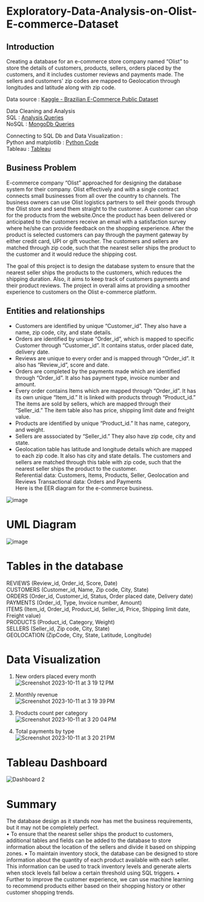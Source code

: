 # Exploratory-Data-Analysis-on-Olist-E-commerce-Dataset

## Introduction

Creating a database for an e-commerce store company named “Olist” to store the details of customers, products, sellers, orders placed by the customers, and it includes customer reviews and payments made. The sellers and customers' zip codes are mapped to Geolocation through longitudes and latitude along with zip code.

Data source : [Kaggle - Brazilian E-Commerce Public Dataset](https://www.kaggle.com/datasets/jayeshsalunke101/brazilian-ecommerce-public-dataset?select=olist_products_dataset.csv)

Data Cleaning and Analysis <br/>
SQL : [Analysis Queries](https://github.com/manvith1604/Exploratory-Data-Analysis-on-Olist-E-commerce-Dataset/blob/main/SQL%20Queries/Query.md)<br/>
NoSQL : [MongoDb Queries](https://github.com/manvith1604/Exploratory-Data-Analysis-on-Olist-E-commerce-Dataset/blob/main/Mongo_Query.json)

Connecting to SQL Db and Data Visualization :<br/>
Python and matplotlib : [Python Code](https://github.com/manvith1604/Exploratory-Data-Analysis-on-Olist-E-commerce-Dataset/blob/main/Project.ipynb)<br/>
Tableau : [Tableau](https://public.tableau.com/app/profile/manvith.b.y/viz/Book1_16965683364320/Dashboard2?publish=yes)

## Business Problem
E-commerce company “Olist” approached for designing the database system for their company. Olist effectively and with a single contract connects small businesses from all over the country to channels. The business owners can use Olist logistics partners to sell their goods through the Olist store and send them straight to the customer. A customer can shop for the products from the website.Once the product has been delivered or anticipated to the customers receive an email with a satisfaction survey where he/she can provide feedback on the shopping experience. After the product is selected customers can pay through the payment gateway by either credit card, UPI or gift voucher.  The customers and sellers are matched through zip code, such that the nearest seller ships the product to the customer and it would reduce the shipping cost. 

The goal of this project is to design the database system to ensure that the nearest seller ships the products to the customers, which reduces the shipping duration. Also, it aims to keep track of customers payments and their product reviews. 
The project in overall aims at providing a smoother experience to customers on the Olist e-commerce platform.

## Entities and relationships
- Customers are identified by unique “Customer_id”. They also have a name, zip code, city, and state details.
- Orders are identified by unique “Order_id”, which is mapped to specific Customer through “Customer_id”. It contains status, order placed date, delivery date.
- Reviews are unique to every order and is mapped through “Order_id”. It also has “Review_id”, score and date.
- Orders are completed by the payments made which are identified through “Order_id”. It also has payment type, invoice number and amount.
- Every order contains Items which are mapped through “Order_id”. It has its own unique “Item_id.” It is linked with products through “Product_id.”
The items are sold by sellers, which are mapped through their “Seller_id.” The item table also has price, shipping limit date and freight value.
- Products are identified by unique “Product_id.” It has name, category, and weight.
- Sellers are asssociated by “Seller_id.” They also have zip code, city and state.
- Geolocation table has latitude and longitude details which are mapped to each zip code. It also has city and state details. The customers and sellers are matched through this table with zip code, such that the nearest seller ships the product to the customer. <br/>
Referential data: Customers, Items, Products, Seller, Geolocation and Reviews Transactional data: Orders and Payments<br/>
Here is the EER diagram for the e-commerce business.

![image](https://github.com/manvith1604/Exploratory-Data-Analysis-on-Olist-E-commerce-Dataset/assets/66794160/930c66e2-645f-429c-a243-1fe9211a1f82)

# UML Diagram

![image](https://github.com/manvith1604/Exploratory-Data-Analysis-on-Olist-E-commerce-Dataset/assets/66794160/d514861d-d56d-4259-8d38-adaed5b01356)

# Tables in the database

REVIEWS (Review_id, Order_id, Score, Date) <br/>
CUSTOMERS (Customer_id, Name, Zip code, City, State)<br/>
ORDERS (Order_id, Customer_id, Status, Order placed date, Delivery date)<br/>
PAYMENTS (Order_id, Type, Invoice number, Amount)<br/>
ITEMS (Item_id, Order_id, Product_id, Seller_id, Price, Shipping limit date, Freight value)<br/>
PRODUCTS (Product_id, Category, Weight)<br/>
SELLERS (Seller_id, Zip code, City, State)<br/>
GEOLOCATION (ZipCode, City, State, Latitude, Longitude)<br/>

# Data Visualization

1.	New orders placed every month<br/>
      ![Screenshot 2023-10-11 at 3 19 12 PM](https://github.com/manvith1604/Exploratory-Data-Analysis-on-Olist-E-commerce-Dataset/assets/66794160/7ae3e60d-5d60-47c2-a33e-599ee57736ee)

2.	Monthly revenue<br/>
      ![Screenshot 2023-10-11 at 3 19 39 PM](https://github.com/manvith1604/Exploratory-Data-Analysis-on-Olist-E-commerce-Dataset/assets/66794160/7c178fb7-cae3-4caa-b137-9a8853726181)

3.	Products count per category<br/>
     ![Screenshot 2023-10-11 at 3 20 04 PM](https://github.com/manvith1604/Exploratory-Data-Analysis-on-Olist-E-commerce-Dataset/assets/66794160/e14698b6-963f-4685-9505-5dbe1adacfaa)

4.	Total payments by type<br/>
      ![Screenshot 2023-10-11 at 3 20 21 PM](https://github.com/manvith1604/Exploratory-Data-Analysis-on-Olist-E-commerce-Dataset/assets/66794160/ab377514-4863-4081-8e39-e79bf98a4d5f)

# Tableau Dashboard

![Dashboard 2](https://public.tableau.com/app/profile/manvith.b.y/viz/Book1_16965683364320/Dashboard2)

# Summary

The database design as it stands now has met the business requirements, but it may not be completely perfect. <br/>
•	To ensure that the nearest seller ships the product to customers, additional tables and fields can be added to the database to store information about the location of the sellers and divide it based on shipping zones. 
•	To maintain inventory stock, the database can be designed to store information about the quantity of each product available with each seller. This information can be used to track inventory levels and generate alerts when stock levels fall below a certain threshold using SQL triggers.
•	Further to improve the customer experience, we can use machine learning to recommend products either based on their shopping history or other customer shopping trends.

